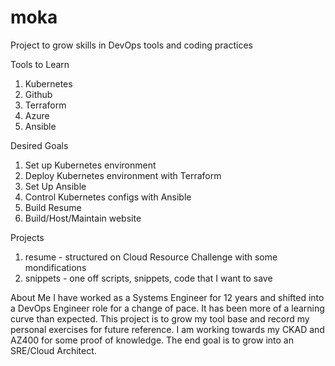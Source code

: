 # moka

Project to grow skills in DevOps tools and coding practices

Tools to Learn
1. Kubernetes
2. Github
3. Terraform
4. Azure
5. Ansible

Desired Goals
1. Set up Kubernetes environment
2. Deploy Kubernetes environment with Terraform
3. Set Up Ansible
4. Control Kubernetes configs with Ansible
5. Build Resume
6. Build/Host/Maintain website

Projects
1. resume - structured on Cloud Resource Challenge with some mondifications
2. snippets - one off scripts, snippets, code that I want to save

About Me
I have worked as a Systems Engineer for 12 years and shifted into a DevOps Engineer role for a change of pace. It has been more of a learning curve than expected. This project is to grow my tool base and record my personal exercises for future reference. I am working towards my CKAD and AZ400 for some proof of knowledge. The end goal is to grow into an SRE/Cloud Architect. 